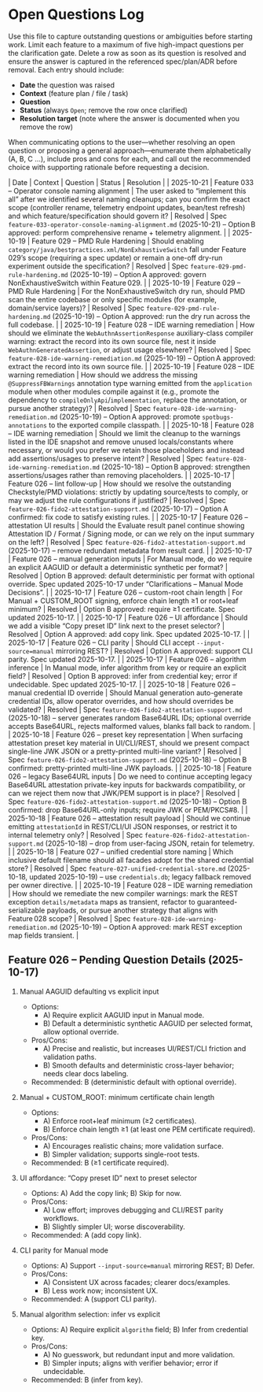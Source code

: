 # Open Questions Log

Use this file to capture outstanding questions or ambiguities before starting work. Limit each feature to a maximum of five high-impact questions per the clarification gate. Delete a row as soon as its question is resolved and ensure the answer is captured in the referenced spec/plan/ADR before removal. Each entry should include:

- **Date** the question was raised
- **Context** (feature plan / file / task)
- **Question**
- **Status** (always `Open`; remove the row once clarified)
- **Resolution target** (note where the answer is documented when you remove the row)

When communicating options to the user—whether resolving an open question or proposing a general approach—enumerate them alphabetically (A, B, C …), include pros and cons for each, and call out the recommended choice with supporting rationale before requesting a decision.

| Date | Context | Question | Status | Resolution |
| 2025-10-21 | Feature 033 – Operator console naming alignment | The user asked to “implement this all” after we identified several naming cleanups; can you confirm the exact scope (controller rename, telemetry endpoint updates, bean/test refresh) and which feature/specification should govern it? | Resolved | Spec `feature-033-operator-console-naming-alignment.md` (2025-10-21) – Option B approved: perform comprehensive rename + telemetry alignment. |
| 2025-10-19 | Feature 029 – PMD Rule Hardening | Should enabling `category/java/bestpractices.xml/NonExhaustiveSwitch` fall under Feature 029’s scope (requiring a spec update) or remain a one-off dry-run experiment outside the specification? | Resolved | Spec `feature-029-pmd-rule-hardening.md` (2025-10-19) – Option A approved: govern NonExhaustiveSwitch within Feature 029. |
| 2025-10-19 | Feature 029 – PMD Rule Hardening | For the NonExhaustiveSwitch dry run, should PMD scan the entire codebase or only specific modules (for example, domain/service layers)? | Resolved | Spec `feature-029-pmd-rule-hardening.md` (2025-10-19) – Option A approved: run the dry run across the full codebase. |
| 2025-10-19 | Feature 028 – IDE warning remediation | How should we eliminate the `WebAuthnAssertionResponse` auxiliary-class compiler warning: extract the record into its own source file, nest it inside `WebAuthnGeneratedAssertion`, or adjust usage elsewhere? | Resolved | Spec `feature-028-ide-warning-remediation.md` (2025-10-19) – Option A approved: extract the record into its own source file. |
| 2025-10-19 | Feature 028 – IDE warning remediation | How should we address the missing `@SuppressFBWarnings` annotation type warning emitted from the `application` module when other modules compile against it (e.g., promote the dependency to `compileOnlyApi`/`implementation`, replace the annotation, or pursue another strategy)? | Resolved | Spec `feature-028-ide-warning-remediation.md` (2025-10-19) – Option A approved: promote `spotbugs-annotations` to the exported compile classpath. |
| 2025-10-18 | Feature 028 – IDE warning remediation | Should we limit the cleanup to the warnings listed in the IDE snapshot and remove unused locals/constants where necessary, or would you prefer we retain those placeholders and instead add assertions/usages to preserve intent? | Resolved | Spec `feature-028-ide-warning-remediation.md` (2025-10-18) – Option B approved: strengthen assertions/usages rather than removing placeholders. |
| 2025-10-17 | Feature 026 – lint follow-up | How should we resolve the outstanding Checkstyle/PMD violations: strictly by updating source/tests to comply, or may we adjust the rule configurations if justified? | Resolved | Spec `feature-026-fido2-attestation-support.md` (2025-10-17) – Option A confirmed: fix code to satisfy existing rules. |
| 2025-10-17 | Feature 026 – attestation UI results | Should the Evaluate result panel continue showing Attestation ID / Format / Signing mode, or can we rely on the input summary on the left? | Resolved | Spec `feature-026-fido2-attestation-support.md` (2025-10-17) – remove redundant metadata from result card. |
| 2025-10-17 | Feature 026 – manual generation inputs | For Manual mode, do we require an explicit AAGUID or default a deterministic synthetic per format? | Resolved | Option B approved: default deterministic per format with optional override. Spec updated 2025-10-17 under “Clarifications – Manual Mode Decisions”. |
| 2025-10-17 | Feature 026 – custom-root chain length | For Manual + CUSTOM_ROOT signing, enforce chain length ≥1 or root+leaf minimum? | Resolved | Option B approved: require ≥1 certificate. Spec updated 2025-10-17. |
| 2025-10-17 | Feature 026 – UI affordance | Should we add a visible “Copy preset ID” link next to the preset selector? | Resolved | Option A approved: add copy link. Spec updated 2025-10-17. |
| 2025-10-17 | Feature 026 – CLI parity | Should CLI accept `--input-source=manual` mirroring REST? | Resolved | Option A approved: support CLI parity. Spec updated 2025-10-17. |
| 2025-10-17 | Feature 026 – algorithm inference | In Manual mode, infer algorithm from key or require an explicit field? | Resolved | Option B approved: infer from credential key; error if undecidable. Spec updated 2025-10-17. |
| 2025-10-18 | Feature 026 – manual credential ID override | Should Manual generation auto-generate credential IDs, allow operator overrides, and how should overrides be validated? | Resolved | Spec `feature-026-fido2-attestation-support.md` (2025-10-18) – server generates random Base64URL IDs; optional override accepts Base64URL, rejects malformed values, blanks fall back to random. |
| 2025-10-18 | Feature 026 – preset key representation | When surfacing attestation preset key material in UI/CLI/REST, should we present compact single-line JWK JSON or a pretty-printed multi-line variant? | Resolved | Spec `feature-026-fido2-attestation-support.md` (2025-10-18) – Option B confirmed: pretty-printed multi-line JWK payloads. |
| 2025-10-18 | Feature 026 – legacy Base64URL inputs | Do we need to continue accepting legacy Base64URL attestation private-key inputs for backwards compatibility, or can we reject them now that JWK/PEM support is in place? | Resolved | Spec `feature-026-fido2-attestation-support.md` (2025-10-18) – Option B confirmed: drop Base64URL-only inputs; require JWK or PEM/PKCS#8. |
| 2025-10-18 | Feature 026 – attestation result payload | Should we continue emitting `attestationId` in REST/CLI/UI JSON responses, or restrict it to internal telemetry only? | Resolved | Spec `feature-026-fido2-attestation-support.md` (2025-10-18) – drop from user-facing JSON, retain for telemetry. |
| 2025-10-18 | Feature 027 – unified credential store naming | Which inclusive default filename should all facades adopt for the shared credential store? | Resolved | Spec `feature-027-unified-credential-store.md` (2025-10-18, updated 2025-10-19) – use `credentials.db`; legacy fallback removed per owner directive. |
| 2025-10-19 | Feature 028 – IDE warning remediation | How should we remediate the new compiler warnings: mark the REST exception `details/metadata` maps as transient, refactor to guaranteed-serializable payloads, or pursue another strategy that aligns with Feature 028 scope? | Resolved | Spec `feature-028-ide-warning-remediation.md` (2025-10-19) – Option A approved: mark REST exception map fields transient. |

## Feature 026 – Pending Question Details (2025-10-17)

1. Manual AAGUID defaulting vs explicit input
   - Options:
     - A) Require explicit AAGUID input in Manual mode.
     - B) Default a deterministic synthetic AAGUID per selected format, allow optional override.
   - Pros/Cons:
     - A) Precise and realistic, but increases UI/REST/CLI friction and validation paths.
     - B) Smooth defaults and deterministic cross-layer behavior; needs clear docs labeling.
   - Recommended: B (deterministic default with optional override).

2. Manual + CUSTOM_ROOT: minimum certificate chain length
   - Options:
     - A) Enforce root+leaf minimum (≥2 certificates).
     - B) Enforce chain length ≥1 (at least one PEM certificate required).
   - Pros/Cons:
     - A) Encourages realistic chains; more validation surface.
     - B) Simpler validation; supports single-root tests.
   - Recommended: B (≥1 certificate required).

3. UI affordance: “Copy preset ID” next to preset selector
   - Options: A) Add the copy link; B) Skip for now.
   - Pros/Cons:
     - A) Low effort; improves debugging and CLI/REST parity workflows.
     - B) Slightly simpler UI; worse discoverability.
   - Recommended: A (add copy link).

4. CLI parity for Manual mode
   - Options: A) Support `--input-source=manual` mirroring REST; B) Defer.
   - Pros/Cons:
     - A) Consistent UX across facades; clearer docs/examples.
     - B) Less work now; inconsistent UX.
   - Recommended: A (support CLI parity).

5. Manual algorithm selection: infer vs explicit
   - Options: A) Require explicit `algorithm` field; B) Infer from credential key.
   - Pros/Cons:
     - A) No guesswork, but redundant input and more validation.
     - B) Simpler inputs; aligns with verifier behavior; error if undecidable.
   - Recommended: B (infer from key).
